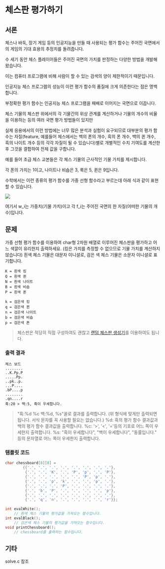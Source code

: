 # 체스판 평가하기

## 서론
체스나 바둑, 장기 게임 등의 인공지능을 만들 때 사용되는 평가 함수는 주어진 국면에서의 게임의 기대 효용의 추정치를 돌려줍니다.

수 세기 동안 체스 플레이어들은 주어진 국면의 가치를 판정하는 다양한 방법을 개발해 왔습니다.

이는 컴퓨터 프로그램에 비해 사람이 할 수 있는 검색의 양이 제한적이기 때문입니다.

인공지능 체스 프로그램의 성능이 이런 평가 함수의 품질에 크게 의존한다는 점은 명백합니다. 

부정확한 평가 함수는 인공지능 체스 프로그램을 패배로 이어지는 국면으로 이끕니다.

체스 기물의 체스판 위에서의 각 기물간의 위상 관계를 계산하거나 기물의 개수의 비율을 이용하는 등의 여러 국면 평가 방법들이 있지만 

실제 응용에서의 이런 방법에는 너무 많은 분석과 실험이 요구되므로 대부분의 평가 함수는 자질(feature, 예를들어 체스에서는 백의 폰의 개수, 흑의 폰 개수, 백의 퀸 개수, 흑의 나이트 개수 등의 각각 자질이 될 수 있습니다)별로 개별적인 수치 기여도를 계산한 후 그것을 결합하여 전체 값을 구합니다.

예를 들어 초급 체스 교본들은 각 체스 기물의 근사적인 기물 가치를 제시합니다. 

각 폰의 가치는 1이고, 나이트나 비숍은 3, 룩은 5, 퀸은 9입니다.

수학에서는 이런 종류의 평가 함수를 가중 선형 함수라고 부르는데 아래 식과 같이 표현할 수 있습니다.

<img src="https://render.githubusercontent.com/render/math?math=\displaystyle%20Eval(x)%20%3D%20w_1f_1(s)%20%2B%20w_2f_2(s)%20%2B%20\cdots%20%2B%20w_nf_n(s)%20%3D%20\sum_%7Bi%3D1%7D%5E%7Bn%7Dw_if_i(s)">

여기서 w_i는 가중치(기물 가치)이고 각 f_i는 주어진 국면의 한 자질(어떠한 기물의 개수)입니다.

## 문제
가중 선형 평가 함수를 이용하여 char형 2차원 배열로 이루어진 체스판을 평가하고 어느 색깔이 유리한지 출력하세요. (킹은 가치를 측정할 수 없으므로 기물 가치를 계산하지 않습니다)
흰색 체스 기물은 대문자 이니셜로, 검은 색 체스 기물은 소문자 이니셜로 표기합니다.
```
K = 흰색 킹 
Q = 흰색 퀸
N = 흰색 나이트
B = 흰색 비숍
P = 흰색 폰

k = 검은색 킹 
q = 검은색 퀸
n = 검은색 나이트
b = 검은색 비숍
p = 검은색 폰
```
> 체스판은 적당히 직접 구성하여도 괜찮고 [랜덤 체스판 생성기](http://bernd.bplaced.net/fengenerator/fengenerator.html)를 이용하여도 됩니다.

### 출력 결과
```
체스 보드
........
..K.Pp.P
.....Pp.
..pk..p.
...P....
.bP....p
........
.qn....r
흑:20 > 백:5, 흑이 우세합니다.
```
> "흑:%d %c 백:%d, %s"꼴로 결과를 출력합니다. (위 형식에 맞게만 출력되면 됩니다. 서식 문자를 꼭 사용할 필요는 없습니다.)
> %d: 흑의 평가 함수 결과값과 백의 평가 함수 결과값을 출력합니다.
> %c: '>', '<', '='등의 기호로 어느 쪽이 우세한지 출력합니다.
> %s: "흑이 우세합니다", "백이 우세합니다", "동률입니다." 등의 문자열로 어느 쪽이 우세한지 출력합니다.


### 템플릿 코드
```C
char chessboard[8][8] =
        {{'.', '.', '.', '.', '.', '.', '.', '.'},
         {'.', '.', 'K', '.', 'P', 'p', '.', 'P'},
         {'.', '.', '.', '.', '.', 'P', 'p', '.'},
         {'.', '.', 'p', 'k', '.', '.', 'p', '.'},
         {'.', '.', '.', 'P', '.', '.', '.', '.'},
         {'.', 'b', 'P', '.', '.', '.', '.', 'p'},
         {'.', '.', '.', '.', '.', '.', '.', '.'},
         {'.', 'q', 'n', '.', '.', '.', '.', 'r'}};
		 
int evalWhite();
    // 흰색 체스 기물의 평가값을 가져오는 함수입니다.
int evalBlack();
    // 검은색 체스 기물의 평가값을 가져오는 함수입니다.
void printChessboard();
    // chessboard를 출력하는 함수입니다.
```

## 기타
solve.c 참조
